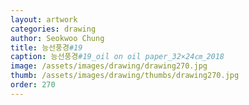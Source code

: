 ```yaml
---
layout: artwork 
categories: drawing 
author: Seokwoo Chung 
title: 능선풍경#19 
caption: 능선풍경#19_oil on oil paper_32×24㎝_2018 
image: /assets/images/drawing/drawing270.jpg 
thumb: /assets/images/drawing/thumbs/drawing270.jpg 
order: 270 
---
```

